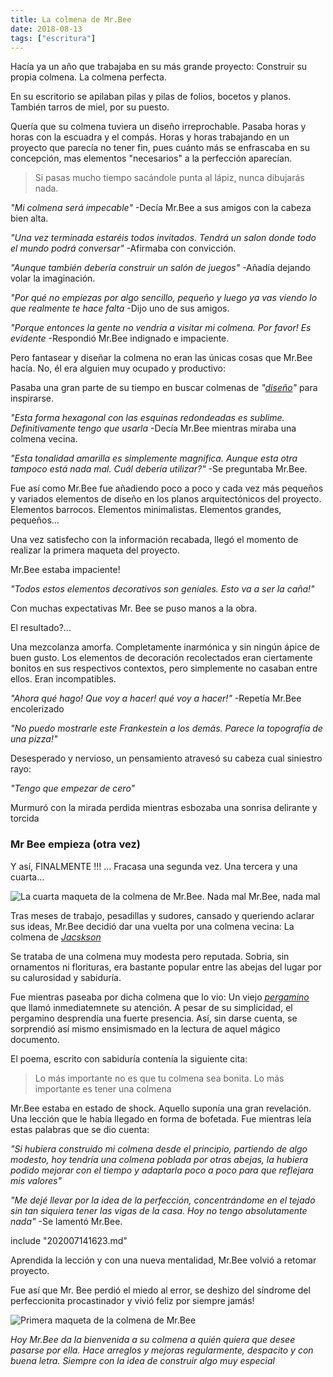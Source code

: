 ```yaml
---
title: La colmena de Mr.Bee
date: 2018-08-13
tags: ["escritura"]
---
```


Hacía ya un año que trabajaba en su más grande proyecto: Construir su propia colmena. La colmena perfecta.

En su escritorio se apilaban pilas y pilas de folios, bocetos y planos. También tarros de miel, por su puesto.
 
Quería que su colmena tuviera un diseño irreprochable. Pasaba horas y horas con la escuadra y el compás. Horas y horas trabajando en un proyecto que parecía no tener fin, pues cuánto más se enfrascaba en su concepción, mas elementos "necesarios" a la perfección aparecían.

> Si pasas mucho tiempo sacándole punta al lápiz, nunca dibujarás nada.

_"Mi colmena será impecable"_ -Decía Mr.Bee a sus amigos con la cabeza bien alta.

_"Una vez terminada estaréis todos invitados. Tendrá un salon donde todo el mundo podrá conversar"_ -Afirmaba con convicción.

_"Aunque también debería construir un salón de juegos"_ -Añadía dejando volar la imaginación.

_"Por qué no empiezas por algo sencillo, pequeño y luego ya vas viendo lo que realmente te hace falta_ -Dijo uno de sus amigos.

_"Porque entonces la gente no vendría a visitar mi colmena. Por favor! Es evidente_ -Respondió Mr.Bee indignado e impaciente.

Pero fantasear y diseñar la colmena no eran las únicas cosas que Mr.Bee hacía. No, él era alguien muy ocupado y productivo:

Pasaba una gran parte de su tiempo en buscar colmenas de _"[diseño](https://dribbble.com)"_ para inspirarse.

_"Esta forma hexagonal con las esquinas redondeadas es sublime. Definitivamente tengo que usarla_ -Decía Mr.Bee mientras miraba una colmena vecina.

_"Esta tonalidad amarilla es simplemente magnifica. Aunque esta otra tampoco está nada mal. Cuál debería utilizar?"_ -Se preguntaba Mr.Bee.

Fue así como Mr.Bee fue añadiendo poco a poco y cada vez más pequeños y variados elementos de diseño en los planos arquitectónicos del proyecto. Elementos barrocos. Elementos minimalistas. Elementos grandes, pequeños...

Una vez satisfecho con la información recabada, llegó el momento de realizar la primera maqueta del proyecto.

Mr.Bee estaba impaciente!

_"Todos estos elementos decorativos son geniales. Esto va a ser la caña!"_

Con muchas expectativas Mr. Bee se puso manos a la obra.

El resultado?...

Una mezcolanza amorfa. Completamente inarmónica y sin ningún ápice de buen gusto. Los elementos de decoración recolectados eran ciertamente bonitos en sus respectivos contextos, pero simplemente no casaban entre ellos. Eran incompatibles.

_"Ahora qué hago! Que voy a hacer! qué voy a hacer!"_ -Repetía Mr.Bee encolerizado

_"No puedo mostrarle este Frankestein a los demás. Parece la topografía de una pizza!"_

Desesperado y nervioso, un pensamiento atravesó su cabeza cual siniestro rayo:


_"Tengo que empezar de cero"_

Murmuró con la mirada perdida mientras esbozaba una sonrisa delirante y torcida 

### Mr Bee empieza (otra vez)

Y así, FINALMENTE !!! ... Fracasa una segunda vez. Una tercera y una cuarta...

![La cuarta maqueta de la colmena de Mr.Bee. Nada mal Mr.Bee, nada mal](/media/beelearner4.png)

Tras meses de trabajo, pesadillas y sudores, cansado y queriendo aclarar sus ideas, Mr.Bee decidió dar una vuelta por una colmena vecina: La colmena de *[Jacskson](https://justinjackson.ca)*

Se trataba de una colmena muy modesta pero reputada. Sobria, sin ornamentos ni florituras, era bastante popular entre las abejas del lugar por su calurosidad y sabiduría.

Fue mientras paseaba por dicha colmena que lo vio: Un viejo _[pergamino](https://justinjackson.ca/words_es.html)_ que llamó inmediatemnete su atención. A pesar de su simplicidad, el pergamino desprendía una fuerte presencia. Así, sin darse cuenta, se sorprendió así mismo ensimismado en la lectura de aquel mágico documento.

El poema, escrito con sabiduría contenía la siguiente cita:

> Lo más importante no es que tu colmena sea bonita. Lo más importante es tener una colmena

Mr.Bee estaba en estado de shock. Aquello suponía una gran revelación. Una lección que le había llegado en forma de bofetada. Fue mientras leía estas palabras que se dio cuenta:

_"Si hubiera construido mi colmena desde el principio, partiendo de algo modesto, hoy tendría una colmena poblada por otras abejas, la hubiera podido mejorar con el tiempo y adaptarla poco a poco para que reflejara mis valores"_

_"Me dejé llevar por la idea de la perfección, concentrándome en el tejado sin tan siquiera tener las vigas de la casa. Hoy no tengo absolutamente nada"_ -Se lamentó Mr.Bee.

include "202007141623.md"


Aprendida la lección y con una nueva mentalidad, Mr.Bee volvió a retomar proyecto.

Fue así que Mr. Bee perdió el miedo al error, se deshizo del síndrome del perfeccionita procastinador y vivió feliz por siempre jamás!  

![Primera maqueta de la colmena de Mr.Bee](/media/beelearner1.png)

_Hoy Mr.Bee da la bienvenida a su colmena a quién quiera que desee pasarse por ella. Hace arreglos y mejoras regularmente, despacito y con buena letra. Siempre con la idea de construir algo muy especial_


